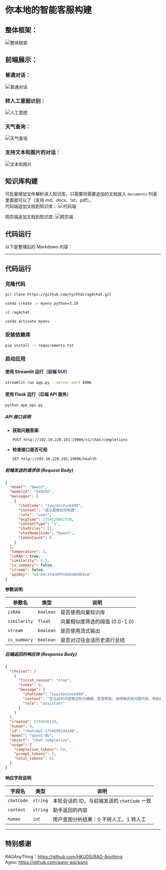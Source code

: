 # 你本地的智能客服构建

## 整体框架：
![整体框架](./image/zt.jpg)

## 前端展示：

### 普通对话：
![普通对话](./image/pt.jpg)

### 转人工意图识别： 
![人工意图](./image/人工.jpg)

### 天气查询：  
![天气查询](./image/天气.jpg)

### 支持文本和图片的对话：  
![文本和图片](./image/图片.jpg)

## 知识库构建

可批量增加文件解析进入知识库，只需要将需要追加的文档放入 `documents` 列表里面就可以了（支持 md、docx、txt、pdf）。  
代码端追加文档到知识库：
![代码端](./image/rag.png)

网页端追加文档到知识库:
![网页端](./image/ragup.jpg)

## 代码运行

以下是整理后的 Markdown 内容：

---

## 代码运行

### 克隆代码

```bash
git clone https://github.com/nyzhhd/rag4chat.git
```
```bash
conda create -n myenv python=3.10
```
```bash
cd rag4chat
```

```bash
conda activate myenv
```
### 安装依赖库

```bash
pip install -r requirements.txt
```

### 启动应用

#### 使用 Streamlit 运行（前端 GUI）

```bash
streamlit run app.py --server.port 6006
```

#### 使用 Flask 运行（后端 API 服务）

```bash
python app_api.py
```

##### API 接口说明

- **获取问题答案**:
  ```
  POST http://192.10.220.191:19006/v1/chat/completions
  ```

- **检查接口是否可用**:
  ```
  GET http://192.10.220.191:19006/health
  ```

##### 前端发送的请求体 (Request Body)

```json
{
  "model": "Qwen3",
  "modelId": "XXXXXX",
  "messages": [
    {
      "chatCode": "1ywj4ox2uvb400",
      "content": "语义图像如何构建",
      "role": "user",
      "msgTime": 1754528942728,
      "contentType": "1",
      "chatFiles": [],
      "chatModelCode": "Qwen3",
      "tokenCount": 0
    }
  ],
  "temperature": 1,
  "isRAG": true,
  "similarity": 0.5,
  "is_summary": false,
  "stream": false,
  "apiKey": "sk-6Xc1YUnHfPn98EbWXOE4zA"
}
```

**参数说明**:

| 参数名        | 类型      | 说明                           |
| ------------- | --------- | ------------------------------ |
| `isRAG`       | `boolean` | 是否使用向量知识库             |
| `similarity`  | `float`   | 向量相似度筛选的阈值 (0.0-1.0) |
| `stream`      | `boolean` | 是否使用流式输出               |
| `is_summary`  | `boolean` | 是否对过往会话历史进行总结     |

##### 后端返回的响应体 (Response Body)

```json
{
  "choices": [
    {
      "finish_reason": "stop",
      "index": 0,
      "message": {
        "chatCode": "1ywj4ox2uvb400",
        "content": "您当前的问题表述较为模糊，若需帮助，请明确具体问题内容，例如技术咨询、操作指导或其他需求。我将为您尽力解答！",
        "role": "assistant"
      }
    }
  ],
  "created": 1754556134,
  "human": 0,
  "id": "chatcmpl-1754556134248",
  "model": "qwen3:8b",
  "object": "chat.completion",
  "usage": {
    "completion_tokens": 54,
    "prompt_tokens": 7,
    "total_tokens": 61
  }
}
```

**响应字段说明**:

| 字段名      | 类型     | 说明                                       |
| ----------- | -------- | ------------------------------------------ |
| `chatCode`  | `string` | 本轮会话的 ID，与前端发送的 `chatCode` 一致 |
| `content`   | `string` | 助手返回的内容                             |
| `human`     | `int`    | 用户意图分析结果：0 不转人工，1 转人工     |

---


## 特别感谢

RAGAnyThing：https://github.com/HKUDS/RAG-Anything  
Agno: https://github.com/agno-agi/agno